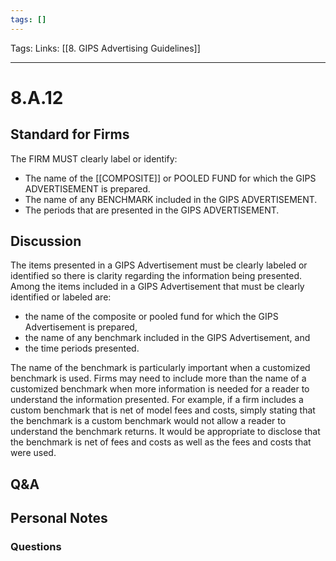 ```yaml
---
tags: []
---
```

Tags:
Links: [[8. GIPS Advertising Guidelines]]
___
# 8.A.12
## Standard for Firms
The FIRM MUST clearly label or identify:
- The name of the [[COMPOSITE]] or POOLED FUND for which the GIPS ADVERTISEMENT is prepared.
- The name of any BENCHMARK included in the GIPS ADVERTISEMENT.
- The periods that are presented in the GIPS ADVERTISEMENT.
## Discussion
The items presented in a GIPS Advertisement must be clearly labeled or identified so there is clarity regarding the information being presented. Among the items included in a GIPS Advertisement that must be clearly identified or labeled are:
- the name of the composite or pooled fund for which the GIPS Advertisement is prepared,
- the name of any benchmark included in the GIPS Advertisement, and
- the time periods presented.

The name of the benchmark is particularly important when a customized benchmark is used. Firms may need to include more than the name of a customized benchmark when more information is needed for a reader to understand the information presented. For example, if a firm includes a custom benchmark that is net of model fees and costs, simply stating that the benchmark is a custom benchmark would not allow a reader to understand the benchmark returns. It would be appropriate to disclose that the benchmark is net of fees and costs as well as the fees and costs that were used.
## Q&A

## Personal Notes

### Questions
